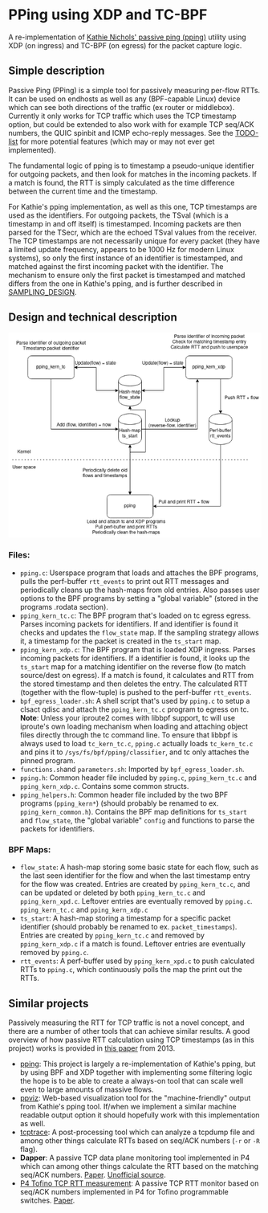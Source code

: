 # PPing using XDP and TC-BPF
A re-implementation of [Kathie Nichols' passive ping
(pping)](https://github.com/pollere/pping) utility using XDP (on ingress) and
TC-BPF (on egress) for the packet capture logic.

## Simple description
Passive Ping (PPing) is a simple tool for passively measuring per-flow RTTs. It
can be used on endhosts as well as any (BPF-capable Linux) device which can see
both directions of the traffic (ex router or middlebox). Currently it only works
for TCP traffic which uses the TCP timestamp option, but could be extended to
also work with for example TCP seq/ACK numbers, the QUIC spinbit and ICMP
echo-reply messages. See the [TODO-list](./TODO.md) for more potential features
(which may or may not ever get implemented).

The fundamental logic of pping is to timestamp a pseudo-unique identifier for
outgoing packets, and then look for matches in the incoming packets. If a match
is found, the RTT is simply calculated as the time difference between the
current time and the timestamp.

For Kathie's pping implementation, as well as this one, TCP timestamps are used
as the identifiers. For outgoing packets, the TSval (which is a timestamp in and
off itself) is timestamped. Incoming packets are then parsed for the TSecr,
which are the echoed TSval values from the receiver. The TCP timestamps are not
necessarily unique for every packet (they have a limited update frequency,
appears to be 1000 Hz for modern Linux systems), so only the first instance of
an identifier is timestamped, and matched against the first incoming packet with
the identifier. The mechanism to ensure only the first packet is timestamped and
matched differs from the one in Kathie's pping, and is further described in
[SAMPLING_DESIGN](./SAMPLING_DESIGN.md).

## Design and technical description
!["Design of eBPF pping](./eBPF_pping_design.png)

### Files:
- `pping.c`: Userspace program that loads and attaches the BPF programs, pulls
  the perf-buffer `rtt_events` to print out RTT messages and periodically cleans
  up the hash-maps from old entries. Also passes user options to the BPF
  programs by setting a "global variable" (stored in the programs .rodata
  section).
- `pping_kern_tc.c`: The BPF program that's loaded on tc egress egress. Parses
  incoming packets for identifiers. If and identifier is found it checks and
  updates the `flow_state` map. If the sampling strategy allows it, a timestamp
  for the packet is created in the `ts_start` map.
- `pping_kern_xdp.c`: The BPF program that is loaded XDP ingress. Parses
  incoming packets for identifiers. If a identifier is found, it looks up the
  `ts_start` map for a matching identifier on the reverse flow (to match
  source/dest on egress). If a match is found, it calculates and RTT from the
  stored timestamp and then deletes the entry. The calculated RTT (together with
  the flow-tuple) is pushed to the perf-buffer `rtt_events`.
- `bpf_egress_loader.sh`: A shell script that's used by `pping.c` to setup a
  clsact qdisc and attach the `pping_kern_tc.c` program to egress on
  tc. **Note**: Unless your iproute2 comes with libbpf support, tc will use
  iproute's own loading mechanism when loading and attaching object files
  directly through the tc command line. To ensure that libbpf is always used to
  load `tc_kern_tc.c`, `pping.c` actually loads `tc_kern_tc.c` and pins it to
  `/sys/fs/bpf/pping/classifier`, and tc only attaches the pinned program.
- `functions.sh`and `parameters.sh`: Imported by `bpf_egress_loader.sh`.
- `pping.h`: Common header file included by `pping.c`, `pping_kern_tc.c` and
  `pping_kern_xdp.c`. Contains some common structs.
- `pping_helpers.h`: Common header file included by the two BPF programs
  (`pping_kern*`) (should probably be renamed to
  ex. `pping_kern_common.h`). Contains the BPF map definitions for `ts_start`
  and `flow_state`, the "global variable" `config` and functions to parse the
  packets for identifiers.

### BPF Maps:
- `flow_state`: A hash-map storing some basic state for each flow, such as the
  last seen identifier for the flow and when the last timestamp entry for the
  flow was created. Entries are created by `pping_kern_tc.c`, and can be updated
  or deleted by both `pping_kern_tc.c` and `pping_kern_xpd.c`. Leftover entries
  are eventually removed by `pping.c`.
  `pping_kern_tc.c` and `pping_kern_xdp.c`
- `ts_start`: A hash-map storing a timestamp for a specific packet identifier
  (should probably be renamed to ex. `packet_timestamps`). Entries are created
  by `pping_kern_tc.c` and removed by `pping_kern_xdp.c` if a match is
  found. Leftover entries are eventually removed by `pping.c`.
- `rtt_events`: A perf-buffer used by `pping_kern_xpd.c` to push calculated RTTs
  to `pping.c`, which continuously polls the map the print out the RTTs.

## Similar projects
Passively measuring the RTT for TCP traffic is not a novel concept, and there
are a number of other tools that can achieve similar results. A good overview of
how passive RTT calculation using TCP timestamps (as in this project) works is
provided in [this paper](https://doi.org/10.1145/2523426.2539132) from 2013.

- [pping](https://github.com/pollere/pping): This project is largely a
  re-implementation of Kathie's pping, but by using BPF and XDP together with
  implementing some filtering logic the hope is to be able to create a always-on
  tool that can scale well even to large amounts of massive flows.
- [ppviz](https://github.com/pollere/ppviz): Web-based visualization tool for
  the "machine-friendly" output from Kathie's pping tool. If/when we implement a
  similar machine readable output option it should hopefully work with this
  implementation as well.
- [tcptrace](https://github.com/blitz/tcptrace): A post-processing tool which
  can analyze a tcpdump file and among other things calculate RTTs based on
  seq/ACK numbers (`-r` or `-R` flag).
- **Dapper**: A passive TCP data plane monitoring tool implemented in P4 which
  can among other things calculate the RTT based on the matching seq/ACK
  numbers. [Paper](https://doi.org/10.1145/3050220.3050228). [Unofficial
  source](https://github.com/muhe1991/p4-programs-survey/tree/master/dapper).
- [P4 Tofino TCP RTT measurement](https://github.com/Princeton-Cabernet/p4-projects/tree/master/RTT-tofino): 
  A passive TCP RTT monitor based on seq/ACK numbers implemented in P4 for
  Tofino programmable switches. [Paper](https://doi.org/10.1145/3405669.3405823).
